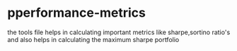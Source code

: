 # pperformance-metrics
the tools file helps in calculating important metrics like sharpe,sortino ratio's
and also helps in calculating the maximum sharpe portfolio
